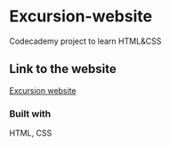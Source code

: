 # Excursion-website

Codecademy project to learn HTML&CSS

## Link to the website

[Excursion website](https://dimterion.github.io/Excursion-website/)

### Built with

HTML, CSS
